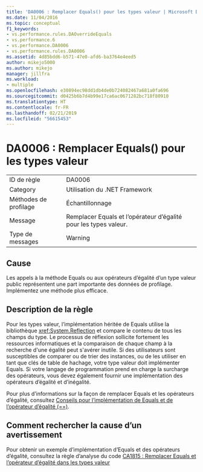 ```yaml
---
title: 'DA0006 : Remplacer Equals() pour les types valeur | Microsoft Docs'
ms.date: 11/04/2016
ms.topic: conceptual
f1_keywords:
- vs.performance.rules.DAOverrideEquals
- vs.performance.6
- vs.performance.DA0006
- vs.performance.rules.DA0006
ms.assetid: 4d85bdd6-b571-47e0-afd6-ba3764e4eed5
author: mikejo5000
ms.author: mikejo
manager: jillfra
ms.workload:
- multiple
ms.openlocfilehash: e30894ec98dd1db4de0b724082467a681a0fa696
ms.sourcegitcommit: d0425b6b7d4b99e17ca6ac0671282bc718f80910
ms.translationtype: HT
ms.contentlocale: fr-FR
ms.lasthandoff: 02/21/2019
ms.locfileid: "56615453"
---
```

# <a name="da0006-override-equals-for-value-types"></a>DA0006 : Remplacer Equals() pour les types valeur

|||
|-|-|
|ID de règle|DA0006|
|Category|Utilisation du .NET Framework|
|Méthodes de profilage|Échantillonnage|
|Message|Remplacer Equals et l’opérateur d’égalité pour les types valeur.|
|Type de messages|Warning|

## <a name="cause"></a>Cause
 Les appels à la méthode Equals ou aux opérateurs d’égalité d’un type valeur public représentent une part importante des données de profilage. Implémentez une méthode plus efficace.

## <a name="rule-description"></a>Description de la règle
 Pour les types valeur, l’implémentation héritée de Equals utilise la bibliothèque <xref:System.Reflection> et compare le contenu de tous les champs du type. Le processus de réflexion sollicite fortement les ressources informatiques et la comparaison de chaque champ à la recherche d'une égalité peut s'avérer inutile. Si des utilisateurs sont susceptibles de comparer ou de trier des instances, ou de les utiliser en tant que clés de table de hachage, votre type valeur doit implémenter Equals. Si votre langage de programmation prend en charge la surcharge des opérateurs, vous devez également fournir une implémentation des opérateurs d’égalité et d’inégalité.

 Pour plus d’informations sur la façon de remplacer Equals et les opérateurs d’égalité, consultez [Conseils pour l’implémentation de Equals et de l’opérateur d’égalité (==)](http://go.microsoft.com/fwlink/?LinkId=177818).

## <a name="how-to-investigate-a-warning"></a>Comment rechercher la cause d’un avertissement
 Pour obtenir un exemple d’implémentation d’Equals et des opérateurs d’égalité, consultez la règle d’analyse du code [CA1815 : Remplacer Equals et l’opérateur d’égalité dans les types valeur](../code-quality/ca1815-override-equals-and-operator-equals-on-value-types.md)